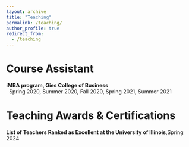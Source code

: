 ```yaml
---
layout: archive
title: "Teaching"
permalink: /teaching/
author_profile: true
redirect_from:
  - /teaching
---
```


Course Assistant
=====
**iMBA program, Gies College of Business**<br>
&nbsp;&nbsp;Spring 2020, Summer 2020, Fall 2020, Spring 2021, Summer 2021


Teaching Awards & Certifications
=====
**List of Teachers Ranked as Excellent at the University of Illinois**,Spring 2024
